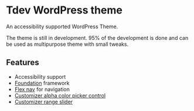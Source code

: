 # Tdev WordPress theme
An accessibility supported WordPress Theme.

The theme is still in development. 95% of the development is done and can be used as multipurpose theme with small tweaks.

## Features

  * Accessibility support
  * [Foundation](https://github.com/foundation/foundation-sites") framework
  * [Flex nav](https://github.com/mrjasonweaver/flexnav) for navigation
  * [Customizer alpha color picker control](https://github.com/BraadMartin/components/tree/master/customizer/alpha-color-picker)
  * [Customizer range slider](https://github.com/soderlind/class-customizer-range-value-control)
